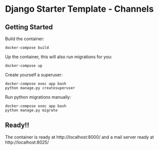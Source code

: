 # Django Starter Template - Channels

## Getting Started

Build the container:

    docker-compose build

Up the container, this will also run migrations for you:

    docker-compose up

Create yourself a superuser:

    docker-compose exec app bash
    python manage.py createsuperuser


Run python migrations manually:

    docker-compose exec app bash
    python manage.py migrate

## Ready!!

The container is ready at http://localhost:8000/ and a mail server ready at http://localhost:8025/
